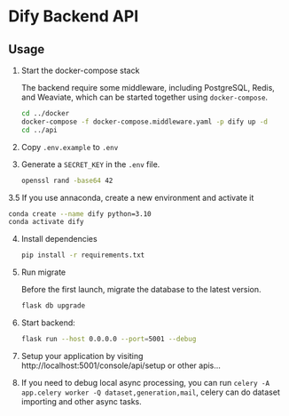 # Dify Backend API

## Usage

1. Start the docker-compose stack

   The backend require some middleware, including PostgreSQL, Redis, and Weaviate, which can be started together using `docker-compose`.
   
   ```bash
   cd ../docker
   docker-compose -f docker-compose.middleware.yaml -p dify up -d
   cd ../api
   ```
2. Copy `.env.example` to `.env`
3. Generate a `SECRET_KEY` in the `.env` file.

   ```bash
   openssl rand -base64 42
   ```
3.5 If you use annaconda, create a new environment and activate it
   ```bash
   conda create --name dify python=3.10
   conda activate dify
   ```
4. Install dependencies
   ```bash
   pip install -r requirements.txt
   ```
5. Run migrate

   Before the first launch, migrate the database to the latest version.

   ```bash
   flask db upgrade
   ```
6. Start backend:
   ```bash
   flask run --host 0.0.0.0 --port=5001 --debug
   ```
7. Setup your application by visiting http://localhost:5001/console/api/setup or other apis...
8. If you need to debug local async processing, you can run `celery -A app.celery worker -Q dataset,generation,mail`, celery can do dataset importing and other async tasks.